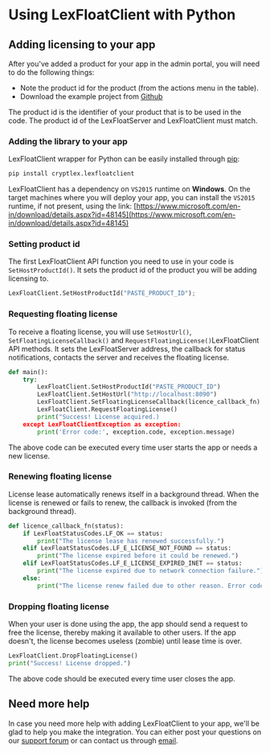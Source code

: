 # Using LexFloatClient with Python

## Adding licensing to your app

After you've added a product for your app in the admin portal, you will need to do the following things:

* Note the product id for the product (from the actions menu in the table).
* Download the example project from [Github](https://github.com/cryptlex/lexfloatclient-python/tree/master/examples)

The product id is the identifier of your product that is to be used in the code. The product id of the LexFloatServer and LexFloatClient must match.

### Adding the library to your app

LexFloatClient wrapper for Python can be easily installed through [pip](https://pypi.org/project/cryptlex.lexfloatclient/):

```bash
pip install cryptlex.lexfloatclient
```

LexFloatClient has a dependency on `VS2015` runtime on **Windows**. On the target machines where you will deploy your app, you can install the `VS2015` runtime, if not present, using the link: [https://www.microsoft.com/en-in/download/details.aspx?id=48145](https://www.microsoft.com/en-in/download/details.aspx?id=48145)

### Setting product id

The first LexFloatClient API function you need to use in your code is `SetHostProductId()`. It sets the product id of the product you will be adding licensing to.&#x20;

```python
LexFloatClient.SetHostProductId("PASTE_PRODUCT_ID");
```

### Requesting floating license

To receive a floating license, you will use `SetHostUrl()`, `SetFloatingLicenseCallback()` and `RequestFloatingLicense()`LexFloatClient API methods. It sets the LexFloatServer address, the callback for status notifications, contacts the server and receives the floating license.

```python
def main():
    try:
        LexFloatClient.SetHostProductId("PASTE_PRODUCT_ID")
        LexFloatClient.SetHostUrl("http://localhost:8090")
        LexFloatClient.SetFloatingLicenseCallback(licence_callback_fn)
        LexFloatClient.RequestFloatingLicense()
        print("Success! License acquired.)
    except LexFloatClientException as exception:
        print('Error code:', exception.code, exception.message)
```

The above code can be executed every time user starts the app or needs a new license.

### Renewing floating license

License lease automatically renews itself in a background thread. When the license is renewed or fails to renew, the callback is invoked (from the background thread).

```python
def licence_callback_fn(status):
    if LexFloatStatusCodes.LF_OK == status:
        print("The license lease has renewed successfully.")
    elif LexFloatStatusCodes.LF_E_LICENSE_NOT_FOUND == status:
        print("The license expired before it could be renewed.")
    elif LexFloatStatusCodes.LF_E_LICENSE_EXPIRED_INET == status:
        print("The license expired due to network connection failure.")
    else:
        print("The license renew failed due to other reason. Error code: ", status)
```

### Dropping floating license

When your user is done using the app, the app should send a request to free the license, thereby making it available to other users. If the app doesn't, the license becomes useless (zombie) until lease time is over.

```python
LexFloatClient.DropFloatingLicense()
print("Success! License dropped.")
```

The above code should be executed every time user closes the app.

## Need more help

In case you need more help with adding LexFloatClient to your app, we'll be glad to help you make the integration. You can either post your questions on our [support forum](https://forums.cryptlex.com) or can contact us through [email](mailto:support@cryptlex.com?Subject=Using%20LexFloatClient).
